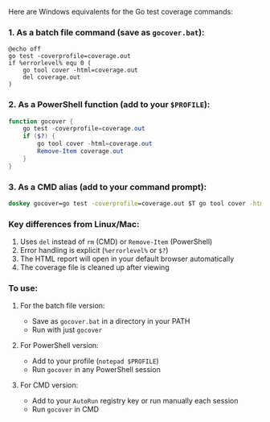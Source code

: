 Here are Windows equivalents for the Go test coverage commands:

### 1. As a batch file command (save as `gocover.bat`):
```batch
@echo off
go test -coverprofile=coverage.out
if %errorlevel% equ 0 (
    go tool cover -html=coverage.out
    del coverage.out
)
```

### 2. As a PowerShell function (add to your `$PROFILE`):
```powershell
function gocover {
    go test -coverprofile=coverage.out
    if ($?) {
        go tool cover -html=coverage.out
        Remove-Item coverage.out
    }
}
```

### 3. As a CMD alias (add to your command prompt):
```cmd
doskey gocover=go test -coverprofile=coverage.out $T go tool cover -html=coverage.out $T del coverage.out
```

### Key differences from Linux/Mac:
1. Uses `del` instead of `rm` (CMD) or `Remove-Item` (PowerShell)
2. Error handling is explicit (`%errorlevel%` or `$?`)
3. The HTML report will open in your default browser automatically
4. The coverage file is cleaned up after viewing

### To use:
1. For the batch file version:
   - Save as `gocover.bat` in a directory in your PATH
   - Run with just `gocover`

2. For PowerShell version:
   - Add to your profile (`notepad $PROFILE`)
   - Run `gocover` in any PowerShell session

3. For CMD version:
   - Add to your `AutoRun` registry key or run manually each session
   - Run `gocover` in CMD